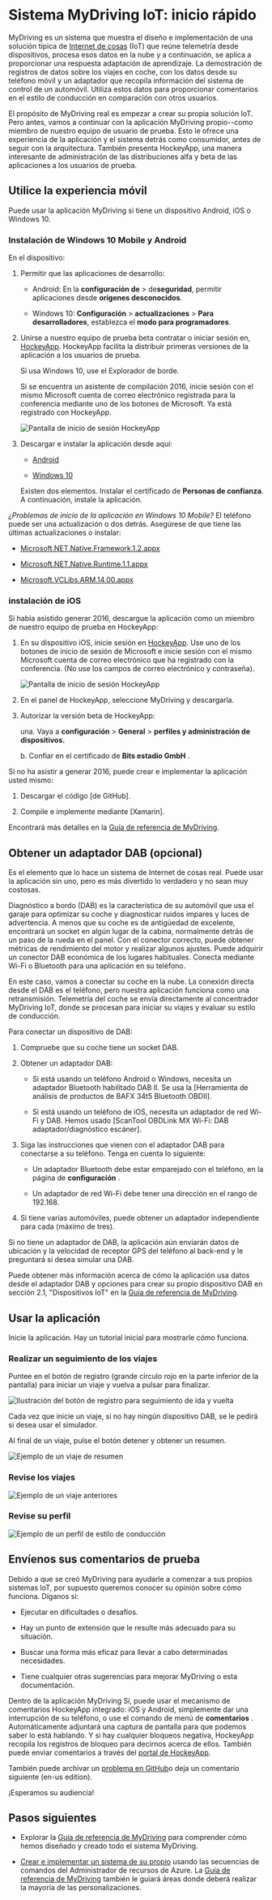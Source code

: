 <properties
    pageTitle="Ejemplo de MyDriving Azure IoT: inicio rápido | Microsoft Azure"
    description="Introducción a una aplicación que es una demostración completa de cómo diseñar un sistema IoT usando Microsoft Azure, incluidos el análisis de flujo, el aprendizaje y Hubs de evento."
    services=""
    documentationCenter=".net"
    suite=""
    authors="harikmenon"
    manager="douge"/>

<tags
    ms.service="multiple"
    ms.workload="tbd"
    ms.tgt_pltfrm="ibiza"
    ms.devlang="dotnet"
    ms.topic="article"
    ms.date="03/25/2016"
    ms.author="harikm"/>

# <a name="mydriving-iot-system-quick-start"></a>Sistema MyDriving IoT: inicio rápido

MyDriving es un sistema que muestra el diseño e implementación de una solución típica de [Internet de cosas](iot-suite-overview.md) (IoT) que reúne telemetría desde dispositivos, procesa esos datos en la nube y a continuación, se aplica a proporcionar una respuesta adaptación de aprendizaje. La demostración de registros de datos sobre los viajes en coche, con los datos desde su teléfono móvil y un adaptador que recopila información del sistema de control de un automóvil. Utiliza estos datos para proporcionar comentarios en el estilo de conducción en comparación con otros usuarios.

El propósito de MyDriving real es empezar a crear su propia solución IoT. Pero antes, vamos a continuar con la aplicación MyDriving propio--como miembro de nuestro equipo de usuario de prueba. Esto le ofrece una experiencia de la aplicación y el sistema detrás como consumidor, antes de seguir con la arquitectura. También presenta HockeyApp, una manera interesante de administración de las distribuciones alfa y beta de las aplicaciones a los usuarios de prueba.

## <a name="use-the-mobile-experience"></a>Utilice la experiencia móvil

Puede usar la aplicación MyDriving si tiene un dispositivo Android, iOS o Windows 10.

### <a name="android-and-windows-10-mobile-installation"></a>Instalación de Windows 10 Mobile y Android

En el dispositivo:

1.  Permitir que las aplicaciones de desarrollo:

    -   Android: En la **configuración de** > de**seguridad**, permitir aplicaciones desde **orígenes desconocidos**.

    -   Windows 10: **Configuración** > **actualizaciones** > **Para desarrolladores**, establezca el **modo para programadores**.

2.  Unirse a nuestro equipo de prueba beta contratar o iniciar sesión en, [HockeyApp](https://rink.hockeyapp.net). HockeyApp facilita la distribuir primeras versiones de la aplicación a los usuarios de prueba.

    Si usa Windows 10, use el Explorador de borde.

    Si se encuentra un asistente de compilación 2016, inicie sesión con el mismo Microsoft cuenta de correo electrónico registrada para la conferencia mediante uno de los botones de Microsoft. Ya está registrado con HockeyApp.

    ![Pantalla de inicio de sesión HockeyApp](./media/iot-solution-get-started/image1.png)

3.  Descargar e instalar la aplicación desde aquí:

    -   [Android](http://rink.io/spMyDrivingAndroid)

    -   [Windows 10](http://rink.io/spMyDrivingUWP)

    Existen dos elementos. Instalar el certificado de **Personas de confianza**. A continuación, instale la aplicación.

*¿Problemas de inicio de la aplicación en Windows 10 Mobile?* El teléfono puede ser una actualización o dos detrás. Asegúrese de que tiene las últimas actualizaciones o instalar:

 - [Microsoft.NET.Native.Framework.1.2.appx](https://download.hockeyapp.net/packages/win10/Microsoft.NET.Native.Framework.1.2.appx) 

 - [Microsoft.NET.Native.Runtime.1.1.appx](https://download.hockeyapp.net/packages/win10/Microsoft.NET.Native.Runtime.1.1.appx) 

 - [Microsoft.VCLibs.ARM.14.00.appx](https://download.hockeyapp.net/packages/win10/Microsoft.VCLibs.ARM.14.00.appx)


### <a name="ios-installation"></a>instalación de iOS

Si había asistido generar 2016, descargue la aplicación como un miembro de nuestro equipo de prueba en HockeyApp:

1.  En su dispositivo iOS, inicie sesión en [HockeyApp](https://rink.hockeyapp.net).
    Use uno de los botones de inicio de sesión de Microsoft e inicie sesión con el mismo Microsoft cuenta de correo electrónico que ha registrado con la conferencia. (No use los campos de correo electrónico y contraseña).

    ![Pantalla de inicio de sesión HockeyApp](./media/iot-solution-get-started/image1.png)

2.  En el panel de HockeyApp, seleccione MyDriving y descargarla.

3.  Autorizar la versión beta de HockeyApp:

    una. Vaya a **configuración** > **General** > **perfiles y administración de dispositivos.**

    b. Confiar en el certificado de **Bits estadio GmbH** .

Si no ha asistir a generar 2016, puede crear e implementar la aplicación usted mismo:

1.   Descargar el código [de GitHub].

2.   Compile e implemente mediante [Xamarin].

Encontrará más detalles en la [Guía de referencia de MyDriving](http://aka.ms/mydrivingdocs).

## <a name="get-an-obd-adapter-optional"></a>Obtener un adaptador DAB (opcional)

Es el elemento que lo hace un sistema de Internet de cosas real. Puede usar la aplicación sin uno, pero es más divertido lo verdadero y no sean muy costosas.

Diagnóstico a bordo (DAB) es la característica de su automóvil que usa el garaje para optimizar su coche y diagnosticar ruidos impares y luces de advertencia. A menos que su coche es de antigüedad de excelente, encontrará un socket en algún lugar de la cabina, normalmente detrás de un paso de la rueda en el panel. Con el conector correcto, puede obtener métricas de rendimiento del motor y realizar algunos ajustes. Puede adquirir un conector DAB económica de los lugares habituales. Conecta mediante Wi-Fi o Bluetooth para una aplicación en su teléfono.

En este caso, vamos a conectar su coche en la nube. La conexión directa desde el DAB es el teléfono, pero nuestra aplicación funciona como una retransmisión. Telemetría del coche se envía directamente al concentrador MyDriving IoT, donde se procesan para iniciar su viajes y evaluar su estilo de conducción.

Para conectar un dispositivo de DAB:

1.  Compruebe que su coche tiene un socket DAB.

2.  Obtener un adaptador DAB:

    -   Si está usando un teléfono Android o Windows, necesita un adaptador Bluetooth habilitado DAB II. Se usa la [Herramienta de análisis de productos de BAFX 34t5 Bluetooth OBDII].

    -   Si está usando un teléfono de iOS, necesita un adaptador de red Wi-Fi y DAB. Hemos usado [ScanTool OBDLink MX Wi-Fi: DAB adaptador/diagnóstico escáner].

3.  Siga las instrucciones que vienen con el adaptador DAB para conectarse a su teléfono. Tenga en cuenta lo siguiente:

    -   Un adaptador Bluetooth debe estar emparejado con el teléfono, en la página de **configuración** .

    -   Un adaptador de red Wi-Fi debe tener una dirección en el rango de 192.168.

4.  Si tiene varias automóviles, puede obtener un adaptador independiente para cada (máximo de tres).

Si no tiene un adaptador de DAB, la aplicación aún enviarán datos de ubicación y la velocidad de receptor GPS del teléfono al back-end y le preguntará si desea simular una DAB.

Puede obtener más información acerca de cómo la aplicación usa datos desde el adaptador DAB y opciones para crear su propio dispositivo DAB en sección 2.1, "Dispositivos IoT" en la [Guía de referencia de MyDriving](http://aka.ms/mydrivingdocs).

## <a name="use-the-app"></a>Usar la aplicación

Inicie la aplicación. Hay un tutorial inicial para mostrarle cómo funciona.

### <a name="track-your-trips"></a>Realizar un seguimiento de los viajes

Puntee en el botón de registro (grande círculo rojo en la parte inferior de la pantalla) para iniciar un viaje y vuelva a pulsar para finalizar.

![Ilustración del botón de registro para seguimiento de ida y vuelta](./media/iot-solution-get-started/image2.png)

Cada vez que inicie un viaje, si no hay ningún dispositivo DAB, se le pedirá si desea usar el simulador.

Al final de un viaje, pulse el botón detener y obtener un resumen.

![Ejemplo de un viaje de resumen](./media/iot-solution-get-started/image3.png)

### <a name="review-your-trips"></a>Revise los viajes

![Ejemplo de un viaje anteriores](./media/iot-solution-get-started/image4.png)

### <a name="review-your-profile"></a>Revise su perfil

![Ejemplo de un perfil de estilo de conducción](./media/iot-solution-get-started/image5.png)

## <a name="send-us-your-test-feedback"></a>Envíenos sus comentarios de prueba

Debido a que se creó MyDriving para ayudarle a comenzar a sus propios sistemas IoT, por supuesto queremos conocer su opinión sobre cómo funciona. Díganos si:

- Ejecutar en dificultades o desafíos.

- Hay un punto de extensión que le resulte más adecuado para su situación.

- Buscar una forma más eficaz para llevar a cabo determinadas necesidades.

- Tiene cualquier otras sugerencias para mejorar MyDriving o esta documentación.

Dentro de la aplicación MyDriving Sí, puede usar el mecanismo de comentarios HockeyApp integrado: iOS y Android, simplemente dar una interrupción de su teléfono, o use el comando de menú de **comentarios** . Automáticamente adjuntará una captura de pantalla para que podemos saber lo está hablando. Y si hay cualquier bloqueos negativa, HockeyApp recopila los registros de bloqueo para decirnos acerca de ellos. También puede enviar comentarios a través del [portal de HockeyApp].

También puede archivar un [problema en GitHub]o deja un comentario siguiente (en-us edition).

¡Esperamos su audiencia!

## <a name="next-steps"></a>Pasos siguientes

-   Explorar la [Guía de referencia de MyDriving](http://aka.ms/mydrivingdocs) para comprender cómo hemos diseñado y creado todo el sistema MyDriving.

-   [Crear e implementar un sistema de su propio](iot-solution-build-system.md) usando las secuencias de comandos del Administrador de recursos de Azure. La [Guía de referencia de MyDriving](http://aka.ms/mydrivingdocs) también le guiará áreas donde deberá realizar la mayoría de las personalizaciones.

  [desde GitHub]: https://github.com/Azure-Samples/MyDriving
  [usar Xamarin]: https://developer.xamarin.com/guides/ios/getting_started/installation/
  [Herramienta de análisis BAFX productos 34t5 Bluetooth OBDII]: http://www.amazon.com/gp/product/B005NLQAHS
  [Analizador de adaptador/diagnóstico DAB ScanTool OBDLink MX Wi-Fi:]: http://www.amazon.com/gp/product/B00OCYXTYY/ref=s9_simh_gw_g263_i1_r?pf_rd_m=ATVPDKIKX0DER&pf_rd_s=desktop-2&pf_rd_r=1MWRMKXK4KK9VYMJ44MP
  [Portal de HockeyApp]: https://rink.hockeyapp.org
  [problema en GitHub]: https://github.com/Azure-Samples/MyDriving/issues
